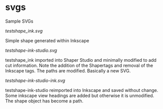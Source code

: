 # svgs
Sample SVGs

*testshape_ink.svg*

Simple shape generated within Inkscape

*testshape-ink-studio.svg*

testshape_ink imported into Shaper Studio and minimally modified to add cut information. Note the addition of the Shapertags and removal of the Inkscape tags. The paths are modified. Basically a new SVG.

*testshape-ink-studio-ink.svg*

testshape-ink-studio reimported into Inkscape and saved without change. Some inkscape view headings are added but otherwise it is unmodified. The shape object has become a path.
